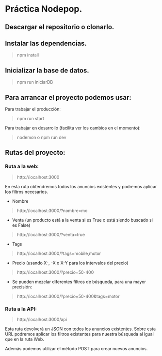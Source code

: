 # Práctica Nodepop.

## Descargar el repositorio o clonarlo.
> 

## Instalar las dependencias.

> npm install

## Inicializar la base de datos.

> npm run iniciarDB

## Para arrancar el proyecto podemos usar:

Para trabajar el producción:

> npm run start

Para trabajar en desarrollo (facilita ver los cambios en el momento):

> nodemon 
o
> npm run dev

## Rutas del proyecto:

### Ruta a la web:

> http://localhost:3000

En esta ruta obtendremos todos los anuncios existentes y podremos aplicar los filtros necesarios.

* Nombre
> http://localhost:3000/?nombre=mo
* Venta (un producto está a la venta si es True o está siendo buscado si es False)
> http://localhost:3000/?venta=true
* Tags
> http://localhost:3000/?tags=mobile,motor
* Precio (usando X-, -X o X-Y para los intervalos del precio)
> http://localhost:3000/?precio=50-400
* Se pueden mezclar diferentes filtros de búsqueda, para una mayor precisión:
> http://localhost:3000/?precio=50-400&tags=motor

### Ruta a la API:

> http://localhost:3000/api

Esta ruta devolverá un JSON con todos los anuncios existentes. Sobre esta URL podremos aplicar los filtros existentes para nuestra búsqueda al igual que en la ruta Web.

Además podemos utilizar el método POST para crear nuevos anuncios.



